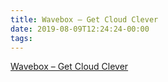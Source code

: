 ```yaml
---
title: Wavebox – Get Cloud Clever
date: 2019-08-09T12:24:24-00:00
tags:
---
```


[Wavebox – Get Cloud Clever](https://wavebox.io/)
